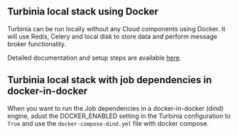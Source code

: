 ## Turbinia local stack using Docker
Turbinia can be run locally without any Cloud components using Docker. It will use Redis, Celery and local disk to store data and perform message broker functionality.

Detailed documentation and setup steps are available [here](https://turbinia.readthedocs.io/en/latest/user/turbinia-local-stack.html).

## Turbinia local stack with job dependencies in docker-in-docker
When you want to run the Job dependencies in a docker-in-docker (dind) engine, adust the DOCKER_ENABLED setting in the Turbinia configuration to `True` and use the `docker-compose-dind.yml` file with docker compose.